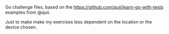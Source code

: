 Go challenge files, based on the https://github.com/quii/learn-go-with-tests examples from @quii.

Just to make make my exercises less dependent on the location or the device chosen.
